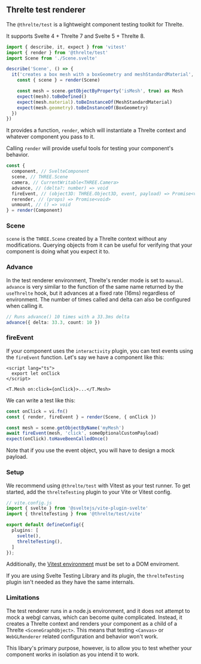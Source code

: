 ## Threlte test renderer

The `@threlte/test` is a lightweight component testing toolkit for Threlte.

It supports Svelte 4 + Threlte 7 and Svelte 5 + Threlte 8.

```ts
import { describe, it, expect } from 'vitest'
import { render } from '@threlte/test'
import Scene from './Scene.svelte'

describe('Scene', () => {
  it('creates a box mesh with a boxGeometry and meshStandardMaterial', () => {
    const { scene } = render(Scene)

    const mesh = scene.getObjectByProperty('isMesh', true) as Mesh
    expect(mesh).toBeDefined()
    expect(mesh.material).toBeInstanceOf(MeshStandardMaterial)
    expect(mesh.geometry).toBeInstanceOf(BoxGeometry)
  })
})
```

It provides a function, `render`, which will instantiate a Threlte context and whatever component you pass to it.

Calling `render` will provide useful tools for testing your component's behavior.

```ts
const {
  component, // SvelteComponent
  scene, // THREE.Scene
  camera, // CurrentWritable<THREE.Camera>
  advance, // (delta?: number) => void
  fireEvent, // (object3D: THREE.Object3D, event, payload) => Promise<void>
  rerender, // (props) => Promise<void>
  unmount, // () => void
} = render(Component)
```

### Scene

`scene` is the `THREE.Scene` created by a Threlte context without any modifications. Querying objects from it can be useful for verifying that your component is doing what you expect it to.

### Advance

In the test renderer environment, Threlte's render mode is set to `manual`. `advance` is very similar to the function of the same name returned by the `useThrelte` hook, but it advances at a fixed rate (16ms) regardless of environment. The number of times called and delta can also be configured when calling it.

```ts
// Runs advance() 10 times with a 33.3ms delta
advance({ delta: 33.3, count: 10 })
```

### fireEvent

If your component uses the `interactivity` plugin, you can test events using the `fireEvent` function. Let's say we have a component like this:

```svelte
<script lang="ts">
  export let onClick
</script>

<T.Mesh on:click={onClick}>...</T.Mesh>
```

We can write a test like this:

```ts
const onClick = vi.fn()
const { render, fireEvent } = render(Scene, { onClick })

const mesh = scene.getObjectByName('myMesh')
await fireEvent(mesh, 'click', someOptionalCustomPayload)
expect(onClick).toHaveBeenCalledOnce()
```

Note that if you use the event object, you will have to design a mock payload.

### Setup

We recommend using `@threlte/test` with Vitest as your test runner. To get started, add the `threlteTesting` plugin to your Vite or Vitest config.

```ts
// vite.config.js
import { svelte } from '@sveltejs/vite-plugin-svelte'
import { threlteTesting } from '@threlte/test/vite'

export default defineConfig({
  plugins: [
    svelte(),
    threlteTesting(),
  ]
});
```

Additionally, the [Vitest environment](https://vitest.dev/guide/environment.html) must be set to a DOM enviroment.

If you are using Svelte Testing Library and its plugin, the `threlteTesting` plugin isn't needed as they have the same internals.

### Limitations

The test renderer runs in a node.js environment, and it does not attempt to mock a webgl canvas, which can become quite complicated. Instead, it creates a Threlte context and renders your component as a child of a Threlte `<SceneGraphObject>`. This means that testing `<Canvas>` or `WebGLRenderer` related configuration and behavior won't work.

This libary's primary purpose, however, is to allow you to test whether your component works in isolation as you intend it to work.
